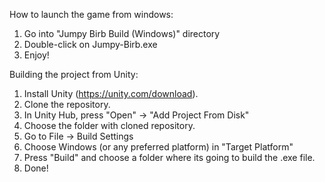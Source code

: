 How to launch the game from windows:
1. Go into "Jumpy Birb Build (Windows)" directory
2. Double-click on Jumpy-Birb.exe
3. Enjoy!

Building the project from Unity:
1. Install Unity (https://unity.com/download).
2. Clone the repository.
3. In Unity Hub, press "Open" -> "Add Project From Disk"
4. Choose the folder with cloned repository.
5. Go to File -> Build Settings
6. Choose Windows (or any preferred platform) in "Target Platform"
7. Press "Build" and choose a folder where its going to build the .exe file.
8. Done!
